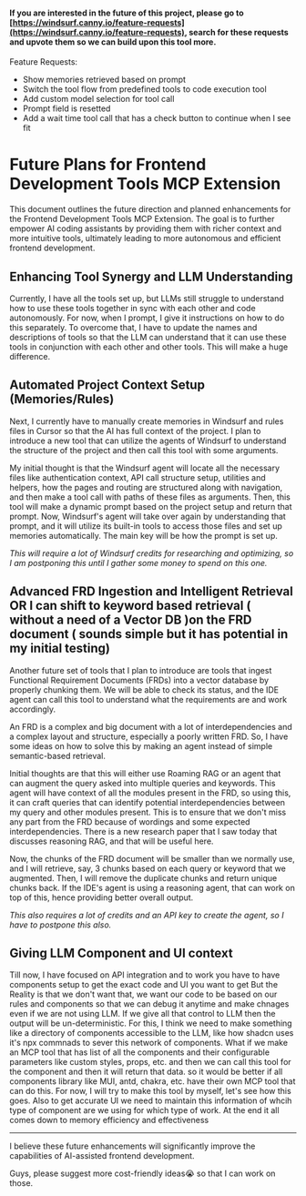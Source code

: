 #### If you are interested in the future of this project, please go to [https://windsurf.canny.io/feature-requests](https://windsurf.canny.io/feature-requests), search for these requests and upvote them so we can build upon this tool more.

Feature Requests:

- Show memories retrieved based on prompt
- Switch the tool flow from predefined tools to code execution tool
- Add custom model selection for tool call
- Prompt field is resetted
- Add a wait time tool call that has a check button to continue when I see fit

# Future Plans for Frontend Development Tools MCP Extension

This document outlines the future direction and planned enhancements for the Frontend Development Tools MCP Extension. The goal is to further empower AI coding assistants by providing them with richer context and more intuitive tools, ultimately leading to more autonomous and efficient frontend development.

## Enhancing Tool Synergy and LLM Understanding

Currently, I have all the tools set up, but LLMs still struggle to understand how to use these tools together in sync with each other and code autonomously. For now, when I prompt, I give it instructions on how to do this separately. To overcome that, I have to update the names and descriptions of tools so that the LLM can understand that it can use these tools in conjunction with each other and other tools. This will make a huge difference.

## Automated Project Context Setup (Memories/Rules)

Next, I currently have to manually create memories in Windsurf and rules files in Cursor so that the AI has full context of the project. I plan to introduce a new tool that can utilize the agents of Windsurf to understand the structure of the project and then call this tool with some arguments.

My initial thought is that the Windsurf agent will locate all the necessary files like authentication context, API call structure setup, utilities and helpers, how the pages and routing are structured along with navigation, and then make a tool call with paths of these files as arguments. Then, this tool will make a dynamic prompt based on the project setup and return that prompt. Now, Windsurf's agent will take over again by understanding that prompt, and it will utilize its built-in tools to access those files and set up memories automatically. The main key will be how the prompt is set up.

*This will require a lot of Windsurf credits for researching and optimizing, so I am postponing this until I gather some money to spend on this one.*

## Advanced FRD Ingestion and Intelligent Retrieval OR I can shift to keyword based retrieval ( without a need of a Vector DB )on the FRD document ( sounds simple but it has potential in my initial testing)

Another future set of tools that I plan to introduce are tools that ingest Functional Requirement Documents (FRDs) into a vector database by properly chunking them. We will be able to check its status, and the IDE agent can call this tool to understand what the requirements are and work accordingly.

An FRD is a complex and big document with a lot of interdependencies and a complex layout and structure, especially a poorly written FRD. So, I have some ideas on how to solve this by making an agent instead of simple semantic-based retrieval.

Initial thoughts are that this will either use Roaming RAG or an agent that can augment the query asked into multiple queries and keywords. This agent will have context of all the modules present in the FRD, so using this, it can craft queries that can identify potential interdependencies between my query and other modules present. This is to ensure that we don't miss any part from the FRD because of wordings and some expected interdependencies. There is a new research paper that I saw today that discusses reasoning RAG, and that will be useful here.

Now, the chunks of the FRD document will be smaller than we normally use, and I will retrieve, say, 3 chunks based on each query or keyword that we augmented. Then, I will remove the duplicate chunks and return unique chunks back. If the IDE's agent is using a reasoning agent, that can work on top of this, hence providing better overall output.

*This also requires a lot of credits and an API key to create the agent, so I have to postpone this also.*

## Giving LLM Component and UI context

Till now, I have focused on API integration and to work you have to have components setup to get the exact code and UI you want to get But the Reality is that we don't want that, we want our code to be based on our rules and components so that we can debug it anytime and make chnages even if we are not using LLM. If we give all that control to LLM then the output will be un-deterministic. For this, I think we need to make something like a directory of components accessible to the LLM, like how shadcn uses it's npx commnads to sever this network of components. What if we make an MCP tool that has list of all the components and their configurable parameters like custom styles, props, etc. and then we can call this tool for the component and then it will return that data. so it would be better if all components library like MUI, antd, chakra, etc. have their own MCP tool that can do this. For now, I will try to make this tool by myself, let's see how this goes. Also to get accurate UI we need to maintain this information of whcih type of component are we using for which type of work. At the end it all comes down to memory efficiency and effectiveness

---

I believe these future enhancements will significantly improve the capabilities of AI-assisted frontend development.

Guys, please suggest more cost-friendly ideas😭 so that I can work on those.
